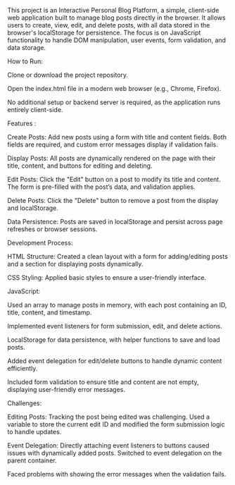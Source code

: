 This project is an Interactive Personal Blog Platform, a simple, client-side web application built to manage blog posts directly in the browser. It allows users to create, view, edit, and delete posts, with all data stored in the browser's localStorage for persistence. The focus is on JavaScript functionality to handle DOM manipulation, user events, form validation, and data storage.

How to Run:

Clone or download the project repository.
           
Open the index.html file in a modern web browser (e.g., Chrome, Firefox).

No additional setup or backend server is required, as the application runs entirely client-side.

Features :

Create Posts: Add new posts using a form with title and content fields. Both fields are required, and custom error messages display if validation fails.

Display Posts: All posts are dynamically rendered on the page with their title, content, and buttons for editing and deleting.

Edit Posts: Click the "Edit" button on a post to modify its title and content. The form is pre-filled with the post’s data, and validation applies.

Delete Posts: Click the "Delete" button to remove a post from the display and localStorage.

Data Persistence: Posts are saved in localStorage and persist across page refreshes or browser sessions.

Development Process:

HTML Structure: Created a clean layout with a form for adding/editing posts and a section for displaying posts dynamically.

CSS Styling: Applied basic styles to ensure a user-friendly interface.

JavaScript:

Used an array to manage posts in memory, with each post containing an ID, title, content, and timestamp.

Implemented event listeners for form submission, edit, and delete actions.

LocalStorage for data persistence, with helper functions to save and load posts.

Added event delegation for edit/delete buttons to handle dynamic content efficiently.

Included form validation to ensure title and content are not empty, displaying user-friendly error messages.

Challenges:

Editing Posts: Tracking the post being edited was challenging. Used a variable to store the current edit ID and modified the form submission logic to handle updates.

Event Delegation: Directly attaching event listeners to buttons caused issues with dynamically added posts. Switched to event delegation on the parent container.

Faced problems with showing the error messages when the validation fails.



